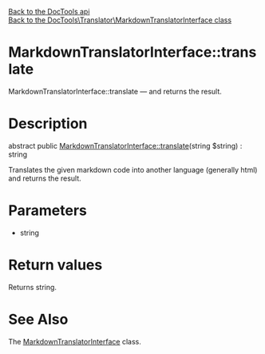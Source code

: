 [Back to the DocTools api](https://github.com/lingtalfi/DocTools/blob/master/doc/api/DocTools.md)<br>
[Back to the DocTools\Translator\MarkdownTranslatorInterface class](https://github.com/lingtalfi/DocTools/blob/master/doc/api/DocTools/Translator/MarkdownTranslatorInterface.md)


MarkdownTranslatorInterface::translate
================



MarkdownTranslatorInterface::translate — and returns the result.




Description
================


abstract public [MarkdownTranslatorInterface::translate](https://github.com/lingtalfi/DocTools/blob/master/doc/api/DocTools/Translator/MarkdownTranslatorInterface/translate.md)(string $string) : string




Translates the given markdown code into another language (generally html)
and returns the result.




Parameters
================


- string

    


Return values
================

Returns string.







See Also
================

The [MarkdownTranslatorInterface](https://github.com/lingtalfi/DocTools/blob/master/doc/api/DocTools/Translator/MarkdownTranslatorInterface.md) class.



